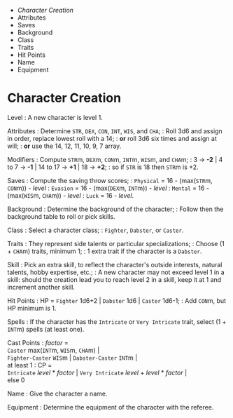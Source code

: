 
<!-- .margin.compass -->
* _Character Creation_
* Attributes
* Saves
* Background
* Class
* Traits
* Hit Points
* Name
* Equipment


# Character Creation

Level
: A new character is level 1.

Attributes
: Determine `STR`, `DEX`, `CON`, `INT`, `WIS`, and `CHA`;
: Roll 3d6 and assign in order, replace lowest roll with a 14;
: **or** roll 3d6 six times and assign at will;
: **or** use the 14, 12, 11, 10, 9, 7 array.

Modifiers
: Compute `STR`m, `DEX`m, `CON`m, `INT`m, `WIS`m, and `CHA`m;
: 3 → **-2** | 4 to 7 → **-1** | 14 to 17 → **+1** | 18 → **+2**;
: so if `STR` is 18 then `STR`m is +2.

Saves
: Compute the saving throw scores;
: `Physical` = 16 - (max(`STR`m, `CON`m)) - _level_
: `Evasion` = 16 - (max(`DEX`m, `INT`m)) - _level_
: `Mental` = 16 - (max(`WIS`m, `CHA`m)) - _level_
: `Luck` = 16 - _level_.

Background
: Determine the background of the character;
: Follow then the background table to roll or pick skills.

Class
: Select a character class;
: `Fighter`, `Dabster`, or `Caster`.

Traits
: They represent side talents or particular specializations;
: Choose (1 + `CHA`m) traits, minimum 1;
: 1 extra trait if the character is a `Dabster`.

Skill
: Pick an extra skill, to reflect the character's outside interests, natural talents, hobby expertise, etc.;
: A new character may not exceed level 1 in a skill: should the creation lead you to reach level 2 in a skill, keep it at 1 and increment another skill.

Hit Points
: HP = `Fighter` 1d6+2 | `Dabster` 1d6 | `Caster` 1d6-1;
: Add `CON`m, but HP minimum is 1.

Spells
: If the character has the `Intricate` or `Very Intricate` trait, select (1 + `INT`m) spells (at least one).

Cast Points
: _factor_ =<br/>`Caster` max(`INT`m, `WIS`m, `CHA`m) |<br/>`Fighter-Caster` `WIS`m | `Dabster-Caster` `INT`m |<br/>at least 1
: CP =<br/>`Intricate` _level_ * _factor_ | `Very Intricate` _level_ + _level_ * _factor_ |<br/>else 0

Name
: Give the character a name.

Equipment
: Determine the equipment of the character with the referee.

